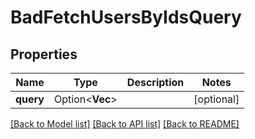 # BadFetchUsersByIdsQuery

## Properties

Name | Type | Description | Notes
------------ | ------------- | ------------- | -------------
**query** | Option<**Vec<String>**> |  | [optional]

[[Back to Model list]](../README.md#documentation-for-models) [[Back to API list]](../README.md#documentation-for-api-endpoints) [[Back to README]](../README.md)


